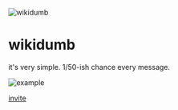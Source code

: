 ![wikidumb](https://static.violet.wtf/wd.png)

# wikidumb
it's very simple. 1/50-ish chance every message.

![example](https://static.violet.wtf/wdex.png)

[invite](https://discord.com/api/oauth2/authorize?client_id=862143718421037066&permissions=0&scope=bot)
